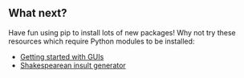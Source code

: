## What next?

Have fun using pip to install lots of new packages! Why not try these resources which require Python modules to be installed:

- [Getting started with GUIs](https://projects.raspberrypi.org/en/projects/getting-started-with-guis)
- [Shakespearean insult generator](https://projects.raspberrypi.org/en/projects/shakespearean-insult-generator/)

